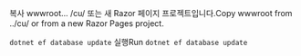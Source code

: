 <span data-ttu-id="e225f-101">복사 wwwroot... /cu/ 또는 새 Razor 페이지 프로젝트입니다.</span><span class="sxs-lookup"><span data-stu-id="e225f-101">Copy wwwroot from ../cu/ or from a new Razor Pages project.</span></span>

<span data-ttu-id="e225f-102">`dotnet ef database update` 실행</span><span class="sxs-lookup"><span data-stu-id="e225f-102">Run `dotnet ef database update`</span></span>